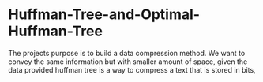 # Huffman-Tree-and-Optimal-Huffman-Tree
The projects purpose is to build a data compression method. We want to convey the same information but with smaller amount of space, given the data provided huffman tree is a way to compress a text that is stored in bits, 
